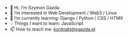 - 👋 Hi, I’m Szymon Gazda
- 👀 I’m interested in Web Development / Web3 / Linux
- 🌱 I’m currently learning: Django / Python / CSS / HTMX
- 💡 Things I want to learn: JavaScript 
- 📫 How to reach me: konktakt@sgazda.pl

<!---
sgazda94/sgazda94 is a ✨ special ✨ repository because its `README.md` (this file) appears on your GitHub profile.
You can click the Preview link to take a look at your changes.
--->
